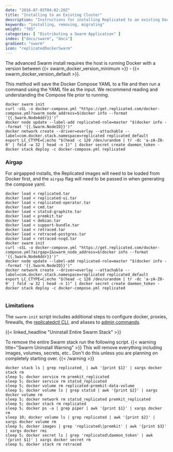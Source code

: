 ```yaml
---
date: "2016-07-03T04:02:20Z"
title: "Installing to an Existing Cluster"
description: "Instructions for installing Replicated to an existing Docker Swarm cluster"
keywords: "installing, removing, migrating"
weight: "705"
categories: [ "Distributing a Swarm Application" ]
index: ["docs/swarm", "docs"]
gradient: "swarm"
icon: "replicatedDockerSwarm"
---
```


The advanced Swarm install requires the host is running Docker with a version between {{< swarm_docker_version_minimum >}} - {{< swarm_docker_version_default >}}.

This method will save the Docker Compose YAML to a file and then run a command using the YAML file as the input. We recommend reading and understanding the Compose file prior to running.

```shell
docker swarm init
curl -sSL -o docker-compose.yml "https://get.replicated.com/docker-compose.yml?swarm_node_address=$(docker info --format '{{.Swarm.NodeAddr}}')"
docker node update --label-add replicated-role=master "$(docker info --format '{{.Swarm.NodeID}}')"
docker network create --driver=overlay --attachable --label=com.docker.stack.namespace=replicated replicated_default
export LC_CTYPE=C;echo "$(head -c 128 /dev/urandom | tr -dc 'a-zA-Z0-9' | fold -w 32 | head -n 1)" | docker secret create daemon_token -
docker stack deploy -c docker-compose.yml replicated
```

### Airgap

For airgapped installs, the Replicated images will need to be loaded from Docker first, and the `airgap` flag will need to be passed in when generating the compose yaml.

```shell
docker load < replicated.tar
docker load < replicated-ui.tar
docker load < replicated-operator.tar
docker load < cmd.tar
docker load < statsd-graphite.tar
docker load < premkit.tar
docker load < debian.tar
docker load < support-bundle.tar
docker load < retraced.tar
docker load < retraced-postgres.tar
docker load < retraced-nsqd.tar
docker swarm init
curl -sSL -o docker-compose.yml "https://get.replicated.com/docker-compose.yml?airgap=1&swarm_node_address=$(docker info --format '{{.Swarm.NodeAddr}}')"
docker node update --label-add replicated-role=master "$(docker info --format '{{.Swarm.NodeID}}')"
docker network create --driver=overlay --attachable --label=com.docker.stack.namespace=replicated replicated_default
export LC_CTYPE=C;echo "$(head -c 128 /dev/urandom | tr -dc 'a-zA-Z0-9' | fold -w 32 | head -n 1)" | docker secret create daemon_token -
docker stack deploy -c docker-compose.yml replicated
			 
```

### Limitations

The `swarm-init` script includes additional steps to configure docker, proxies, firewalls, the [replicatedctl CLI](/api/replicatedctl/), and aliases to [admin commands](/docs/swarm/packaging-an-application/admin-commands/).

{{< linked_headline "Uninstall Entire Swarm Stack" >}}

To remove the entire Swarm stack run the following script.
{{< warning title="Swarm Uninstall Warning" >}}
This will remove everything including images, volumes, secrets, etc.. Don't do this unless you are planning on completely starting over.
{{< /warning >}}

```shell
docker stack ls | grep replicated_ | awk '{print $1}' | xargs docker stack rm
sleep 5; docker service rm premkit_replicated
sleep 5; docker service rm statsd_replicated
sleep 5; docker volume rm replicated-premkit-data-volume
sleep 5; docker volume ls | grep statsd | awk '{print $2}' | xargs docker volume rm
sleep 5; docker network rm statsd_replicated premkit_replicated
sleep 5; docker stack rm replicated
sleep 5; docker ps -a | grep piper | awk '{print $1}' | xargs docker rm
sleep 10; docker volume ls | grep replicated | awk '{print $2}' | xargs docker volume rm
sleep 5; docker images | grep 'replicated\|premkit' | awk '{print $3}' | xargs docker rmi
sleep 5; docker secret ls | grep 'replicated\daemon_token' | awk '{print $1}' | xargs docker secret rm
sleep 5; docker stack rm retraced
```
